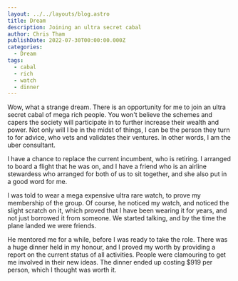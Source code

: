 ```yaml
---
layout: ../../layouts/blog.astro
title: Dream
description: Joining an ultra secret cabal
author: Chris Tham
publishDate: 2022-07-30T00:00:00.000Z
categories:
  - Dream
tags:
  - cabal
  - rich
  - watch
  - dinner
---
```


Wow, what a strange dream. There is an opportunity for me to join an ultra secret cabal of mega rich people. You won't believe the schemes and capers the society will participate in to further increase their wealth and power. Not only will I be in the midst of things, I can be the person they turn to for advice, who vets and validates their ventures. In other words, I am the uber consultant.

I have a chance to replace the current incumbent, who is retiring. I arranged to board a flight that he was on, and I have a friend who is an airline stewardess who arranged for both of us to sit together, and she also put in a good word for me.

I was told to wear a mega expensive ultra rare watch, to prove my membership of the group. Of course, he noticed my watch, and noticed the slight scratch on it, which proved that I have been wearing it for years, and not just borrowed it from someone. We started talking, and by the time the plane landed we were friends.

He mentored me for a while, before I was ready to take the role. There was a huge dinner held in my honour, and I proved my worth by providing a report on the current status of all activities. People were clamouring to get me involved in their new ideas. The dinner ended up costing $919 per person, which I thought was worth it.
